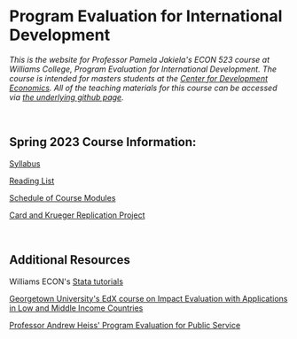 # Program Evaluation for International Development  

_This is the website for Professor Pamela Jakiela's ECON 523 course at Williams College, Program Evaluation for International Development.  The course is intended for masters students at the [Center for Development Economics](https://cde.williams.edu/).  All of the teaching materials for this course can be accessed via [the underlying github page](https://github.com/pjakiela/ECON523/tree/gh-pages)._

<br>

## Spring 2023 Course Information:  

[Syllabus](https://pjakiela.github.io/ECON523/ECON523-syllabus-2023-02-02.pdf)   

[Reading List](https://pjakiela.github.io/ECON523/ECON-523-reading-list.pdf) 

[Schedule of Course Modules](https://pjakiela.github.io/ECON523/schedule.html)  

[Card and Krueger Replication Project](https://pjakiela.github.io/ECON523/replication.html) 

<br>

## Additional Resources  

Williams ECON's [Stata tutorials](https://pjakiela.github.io/stata/)  

[Georgetown University's EdX course on Impact Evaluation with Applications in Low and Middle Income Countries](https://www.edx.org/course/impact-evaluation-methods-with-applications-in-low-and-middle-income-countries)  

[Professor Andrew Heiss' Program Evaluation for Public Service](https://evalsp20.classes.andrewheiss.com/) 


